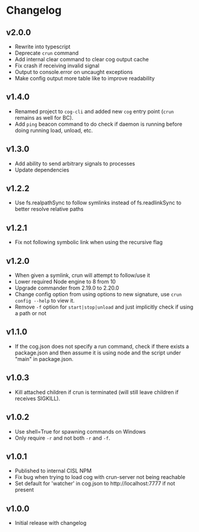 # Changelog

## v2.0.0

* Rewrite into typescript
* Deprecate `crun` command
* Add internal clear command to clear cog output cache
* Fix crash if receiving invalid signal
* Output to console.error on uncaught exceptions
* Make config output more table like to improve readability

## v1.4.0

* Renamed project to `cog-cli` and added new `cog` entry point (`crun` remains as well for BC).
* Add `ping` beacon command to do check if daemon is running before doing running load, unload, etc.

## v1.3.0

* Add ability to send arbitrary signals to processes
* Update dependencies

## v1.2.2

* Use fs.realpathSync to follow symlinks instead of fs.readlinkSync to better resolve
    relative paths

## v1.2.1

* Fix not following symbolic link when using the recursive flag

## v1.2.0

* When given a symlink, crun will attempt to follow/use it
* Lower required Node engine to 8 from 10
* Upgrade commander from 2.19.0 to 2.20.0
* Change config option from using options to new signature, use `crun config --help` to view it.
* Remove `-f` option for `start|stop|unload` and just implicitly check if using a path or not

## v1.1.0

* If the cog.json does not specify a run command, check if there exists a package.json and then
    assume it is using node and the script under "main" in package.json.

## v1.0.3

* Kill attached children if crun is terminated (will still leave children if receives SIGKILL).

## v1.0.2

* Use shell=True for spawning commands on Windows
* Only require `-r` and not both `-r` and `-f`.

## v1.0.1

* Published to internal CISL NPM
* Fix bug when trying to load cog with crun-server not being reachable
* Set default for 'watcher' in cog.json to http://localhost:7777 if not present

## v1.0.0

* Initial release with changelog
